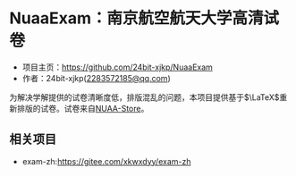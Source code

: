 # NuaaExam：南京航空航天大学高清试卷

- 项目主页：<https://github.com/24bit-xjkp/NuaaExam>
- 作者：24bit-xjkp(<2283572185@qq.com>)

为解决学解提供的试卷清晰度低，排版混乱的问题，本项目提供基于$\LaTeX$重新排版的试卷。试卷来自[NUAA-Store](https://nuaa.store)。

## 相关项目

- exam-zh:<https://gitee.com/xkwxdyy/exam-zh>
